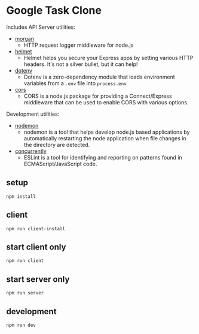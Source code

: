 # Google Task Clone

Includes API Server utilities:

- [morgan](https://www.npmjs.com/package/morgan)
  - HTTP request logger middleware for node.js
- [helmet](https://www.npmjs.com/package/helmet)
  - Helmet helps you secure your Express apps by setting various HTTP headers. It's not a silver bullet, but it can help!
- [dotenv](https://www.npmjs.com/package/dotenv)
  - Dotenv is a zero-dependency module that loads environment variables from a `.env` file into `process.env`
- [cors](https://www.npmjs.com/package/cors)
  - CORS is a node.js package for providing a Connect/Express middleware that can be used to enable CORS with various options.

Development utilities:

- [nodemon](https://www.npmjs.com/package/nodemon)
  - nodemon is a tool that helps develop node.js based applications by automatically restarting the node application when file changes in the directory are detected.
- [concurrently](https://www.npmjs.com/package/concurrently)
  - ESLint is a tool for identifying and reporting on patterns found in ECMAScript/JavaScript code.

## setup

```
npm install
```

## client

```
npm run client-install
```

## start client only

```
npm run client
```

## start server only

```
npm run server
```

## development

```
npm run dev
```
